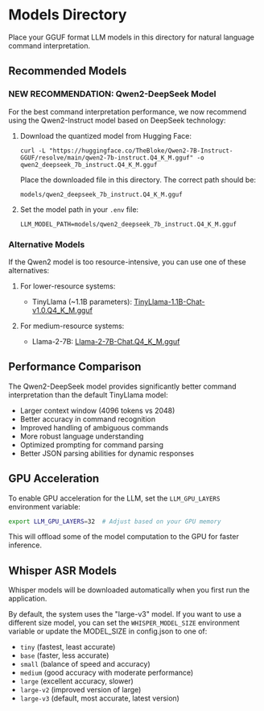 # Models Directory

Place your GGUF format LLM models in this directory for natural language command interpretation.

## Recommended Models

### NEW RECOMMENDATION: Qwen2-DeepSeek Model

For the best command interpretation performance, we now recommend using the Qwen2-Instruct model based on DeepSeek technology:

1. Download the quantized model from Hugging Face:
   ```
   curl -L "https://huggingface.co/TheBloke/Qwen2-7B-Instruct-GGUF/resolve/main/qwen2-7b-instruct.Q4_K_M.gguf" -o qwen2_deepseek_7b_instruct.Q4_K_M.gguf
   ```

   Place the downloaded file in this directory. The correct path should be:
   ```
   models/qwen2_deepseek_7b_instruct.Q4_K_M.gguf
   ```

2. Set the model path in your `.env` file:
   ```
   LLM_MODEL_PATH=models/qwen2_deepseek_7b_instruct.Q4_K_M.gguf
   ```

### Alternative Models

If the Qwen2 model is too resource-intensive, you can use one of these alternatives:

1. For lower-resource systems:
   - TinyLlama (~1.1B parameters): [TinyLlama-1.1B-Chat-v1.0.Q4_K_M.gguf](https://huggingface.co/TheBloke/TinyLlama-1.1B-Chat-v1.0-GGUF/resolve/main/tinyllama-1.1b-chat-v1.0.Q4_K_M.gguf)

2. For medium-resource systems:
   - Llama-2-7B: [Llama-2-7B-Chat.Q4_K_M.gguf](https://huggingface.co/TheBloke/Llama-2-7B-Chat-GGUF/resolve/main/llama-2-7b-chat.Q4_K_M.gguf)

## Performance Comparison

The Qwen2-DeepSeek model provides significantly better command interpretation than the default TinyLlama model:

- Larger context window (4096 tokens vs 2048)
- Better accuracy in command recognition
- Improved handling of ambiguous commands
- More robust language understanding
- Optimized prompting for command parsing
- Better JSON parsing abilities for dynamic responses

## GPU Acceleration

To enable GPU acceleration for the LLM, set the `LLM_GPU_LAYERS` environment variable:

```bash
export LLM_GPU_LAYERS=32  # Adjust based on your GPU memory
```

This will offload some of the model computation to the GPU for faster inference.

## Whisper ASR Models

Whisper models will be downloaded automatically when you first run the application.

By default, the system uses the "large-v3" model. If you want to use a different size model, you can set the `WHISPER_MODEL_SIZE` environment variable or update the MODEL_SIZE in config.json to one of:
- `tiny` (fastest, least accurate)
- `base` (faster, less accurate)
- `small` (balance of speed and accuracy)
- `medium` (good accuracy with moderate performance)
- `large` (excellent accuracy, slower)
- `large-v2` (improved version of large)
- `large-v3` (default, most accurate, latest version)
